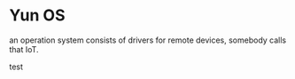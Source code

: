 Yun OS
=======

an operation system consists of drivers for remote devices, somebody calls that IoT.

test
